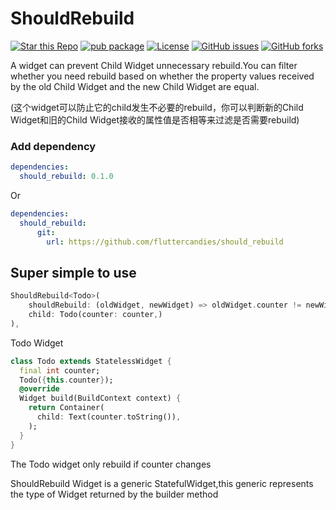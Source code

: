 # ShouldRebuild

[![Star this Repo](https://img.shields.io/github/stars/fluttercandies/should_rebuild)](https://github.com/fluttercandies/should_rebuild)
[![pub package](https://img.shields.io/pub/v/should_rebuild.svg)](https://pub.dartlang.org/packages/should_rebuild) 
[![License](https://img.shields.io/badge/license-MIT-green.svg)](/LICENSE)
[![GitHub issues](https://img.shields.io/github/issues/fluttercandies/should_rebuild)](https://github.com/fluttercandies/should_rebuild/issues)
[![GitHub forks](https://img.shields.io/github/forks/fluttercandies/should_rebuild)](https://github.com/fluttercandies/should_rebuild/forks)

A widget can prevent Child Widget unnecessary rebuild.You can filter whether you need rebuild based on whether the property values received by the old Child Widget and the new Child Widget are equal.

(这个widget可以防止它的child发生不必要的rebuild，你可以判断新的Child Widget和旧的Child Widget接收的属性值是否相等来过滤是否需要rebuild)

### Add dependency
```yaml
dependencies:
  should_rebuild: 0.1.0
```
Or
```yaml
dependencies:
  should_rebuild:
      git:
        url: https://github.com/fluttercandies/should_rebuild
```

## Super simple to use

```dart
ShouldRebuild<Todo>(
    shouldRebuild: (oldWidget, newWidget) => oldWidget.counter != newWidget.counter,
    child: Todo(counter: counter,)
),
```
Todo Widget
```dart
class Todo extends StatelessWidget {
  final int counter;
  Todo({this.counter});
  @override
  Widget build(BuildContext context) {
    return Container(
      child: Text(counter.toString()),
    );
  }
}
```
The Todo widget only rebuild if counter changes

ShouldRebuild Widget is a generic StatefulWidget,this generic represents the type of Widget returned by the builder method



